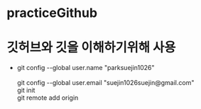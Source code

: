 # practiceGithub
# 깃허브와 깃을 이해하기위해 사용
<ul><li>git config --global user.name "parksuejin1026"</li><br>
  git config --global user.email "suejin1026suejin@gmail.com"<br>
  git init<br>
  git remote add origin<br>
  </ul>

